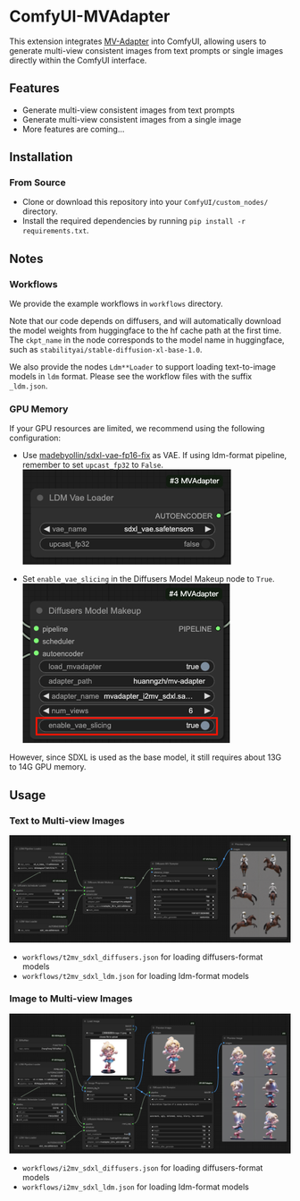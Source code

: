 # ComfyUI-MVAdapter

This extension integrates [MV-Adapter](https://github.com/huanngzh/MV-Adapter) into ComfyUI, allowing users to generate multi-view consistent images from text prompts or single images directly within the ComfyUI interface.

## Features

* Generate multi-view consistent images from text prompts
* Generate multi-view consistent images from a single image
* More features are coming...

## Installation

### From Source

* Clone or download this repository into your `ComfyUI/custom_nodes/` directory.
* Install the required dependencies by running `pip install -r requirements.txt`.

## Notes

### Workflows

We provide the example workflows in `workflows` directory.

Note that our code depends on diffusers, and will automatically download the model weights from huggingface to the hf cache path at the first time. The `ckpt_name` in the node corresponds to the model name in huggingface, such as `stabilityai/stable-diffusion-xl-base-1.0`.

We also provide the nodes `Ldm**Loader` to support loading text-to-image models in `ldm` format. Please see the workflow files with the suffix `_ldm.json`.

### GPU Memory

If your GPU resources are limited, we recommend using the following configuration:

* Use [madebyollin/sdxl-vae-fp16-fix](https://huggingface.co/madebyollin/sdxl-vae-fp16-fix) as VAE. If using ldm-format pipeline, remember to set `upcast_fp32` to `False`.
![upcast_fp32_to_false](assets/comfyui_ldm_vae.png)

* Set `enable_vae_slicing` in the Diffusers Model Makeup node to `True`.
![enable_vae_slicing](assets/comfyui_model_makeup.png)

However, since SDXL is used as the base model, it still requires about 13G to 14G GPU memory.

## Usage

### Text to Multi-view Images

![comfyui_t2mv](assets/comfyui_t2mv.png)

* `workflows/t2mv_sdxl_diffusers.json` for loading diffusers-format models
* `workflows/t2mv_sdxl_ldm.json` for loading ldm-format models

### Image to Multi-view Images

![comfyui_i2mv](assets/comfyui_i2mv.png)

* `workflows/i2mv_sdxl_diffusers.json` for loading diffusers-format models
* `workflows/i2mv_sdxl_ldm.json` for loading ldm-format models
